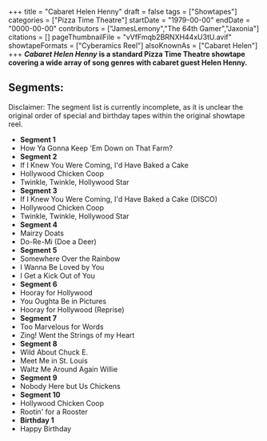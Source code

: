 +++
title = "Cabaret Helen Henny"
draft = false
tags = ["Showtapes"]
categories = ["Pizza Time Theatre"]
startDate = "1979-00-00"
endDate = "0000-00-00"
contributors = ["JamesLemony","The 64th Gamer","Jaxonia"]
citations = []
pageThumbnailFile = "vVfFmqb2BRNXH44xU3tU.avif"
showtapeFormats = ["Cyberamics Reel"]
alsoKnownAs = ["Cabaret Helen"]
+++
***Cabaret Helen Henny* is a standard Pizza Time Theatre showtape covering a wide array of song genres with cabaret guest Helen Henny.**

## Segments:

Disclaimer: The segment list is currently incomplete, as it is unclear the original order of special and birthday tapes within the original showtape reel.

- **Segment 1**
- How Ya Gonna Keep 'Em Down on That Farm?
- **Segment 2**
- If I Knew You Were Coming, I'd Have Baked a Cake
- Hollywood Chicken Coop
- Twinkle, Twinkle, Hollywood Star
- **Segment 3**
- If I Knew You Were Coming, I'd Have Baked a Cake (DISCO)
- Hollywood Chicken Coop
- Twinkle, Twinkle, Hollywood Star
- **Segment 4**
- Mairzy Doats
- Do-Re-Mi (Doe a Deer)
- **Segment 5**
- Somewhere Over the Rainbow
- I Wanna Be Loved by You
- I Get a Kick Out of You
- **Segment 6**
- Hooray for Hollywood
- You Oughta Be in Pictures
- Hooray for Hollywood (Reprise)
- **Segment 7**
- Too Marvelous for Words
- Zing! Went the Strings of my Heart
- **Segment 8**
- Wild About Chuck E.
- Meet Me in St. Louis
- Waltz Me Around Again Willie
- **Segment 9**
- Nobody Here but Us Chickens
- **Segment 10**
- Hollywood Chicken Coop
- Rootin' for a Rooster
- **Birthday 1**
- Happy Birthday
